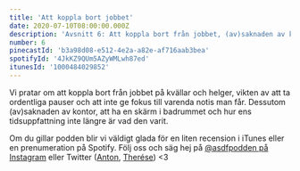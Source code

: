 ```yaml
---
title: 'Att koppla bort jobbet'
date: 2020-07-10T08:00:00.000Z
description: 'Avsnitt 6: Att koppla bort från jobbet, (av)saknaden av kontor, en skärm i badrummet och dålig tidsuppfattning.'
number: 6
pinecastId: 'b3a98d08-e512-4e2a-a82e-af716aab3bea'
spotifyId: '4JkKZ9QUm5AZyWMLwh87ed'
itunesId: '1000484029852'
---
```


Vi pratar om att koppla bort från jobbet på kvällar och helger, vikten av att ta ordentliga pauser och att inte ge fokus till varenda notis man får. Dessutom (av)saknaden av kontor, att ha en skärm i badrummet och hur ens tidsuppfattning inte längre är vad den varit.

Om du gillar podden blir vi väldigt glada för en liten recension i iTunes eller en prenumeration på Spotify. Följ oss och säg hej på [@asdfpodden på Instagram](https://www.instagram.com/asdfpodden/) eller Twitter ([Anton](https://twitter.com/Awnton), [Therése](https://twitter.com/tkomstadius)) &lt;3
